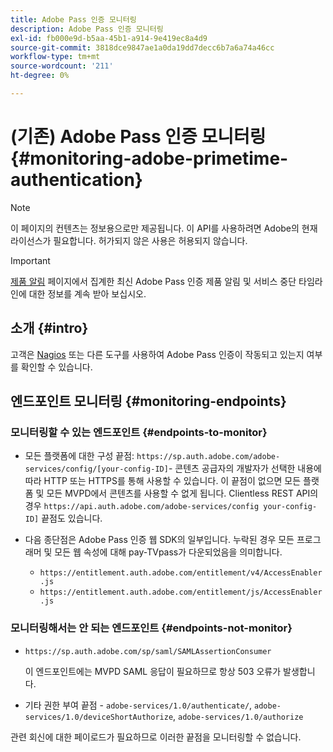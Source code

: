 ```yaml
---
title: Adobe Pass 인증 모니터링
description: Adobe Pass 인증 모니터링
exl-id: fb000e9d-b5aa-45b1-a914-9e419ec8a4d9
source-git-commit: 3818dce9847ae1a0da19dd7decc6b7a6a74a46cc
workflow-type: tm+mt
source-wordcount: '211'
ht-degree: 0%

---
```


# (기존) Adobe Pass 인증 모니터링 {#monitoring-adobe-primetime-authentication}

>[!NOTE]
>
>이 페이지의 컨텐츠는 정보용으로만 제공됩니다. 이 API를 사용하려면 Adobe의 현재 라이선스가 필요합니다. 허가되지 않은 사용은 허용되지 않습니다.

>[!IMPORTANT]
>
> [제품 알림](/help/authentication/product-announcements.md) 페이지에서 집계한 최신 Adobe Pass 인증 제품 알림 및 서비스 중단 타임라인에 대한 정보를 계속 받아 보십시오.

## 소개 {#intro}

고객은 [Nagios](http://www.nagios.org) 또는 다른 도구를 사용하여 Adobe Pass 인증이 작동되고 있는지 여부를 확인할 수 있습니다.

## 엔드포인트 모니터링 {#monitoring-endpoints}

### 모니터링할 수 있는 엔드포인트 {#endpoints-to-monitor}

* 모든 플랫폼에 대한 구성 끝점: `https://sp.auth.adobe.com/adobe-services/config/[your-config-ID]`- 콘텐츠 공급자의 개발자가 선택한 내용에 따라 HTTP 또는 HTTPS를 통해 사용할 수 있습니다. 이 끝점이 없으면 모든 플랫폼 및 모든 MVPD에서 콘텐츠를 사용할 수 없게 됩니다. Clientless REST API의 경우 `https://api.auth.adobe.com/adobe-services/config your-config-ID]` 끝점도 있습니다.

* 다음 종단점은 Adobe Pass 인증 웹 SDK의 일부입니다.  누락된 경우 모든 프로그래머 및 모든 웹 속성에 대해 pay-TVpass가 다운되었음을 의미합니다.

   * `https://entitlement.auth.adobe.com/entitlement/v4/AccessEnabler.js`
   * `https://entitlement.auth.adobe.com/entitlement/js/AccessEnabler.js`


### 모니터링해서는 안 되는 엔드포인트 {#endpoints-not-monitor}

* `https://sp.auth.adobe.com/sp/saml/SAMLAssertionConsumer`

  이 엔드포인트에는 MVPD SAML 응답이 필요하므로 항상 503 오류가 발생합니다.

* 기타 권한 부여 끝점 - `adobe-services/1.0/authenticate/`, `adobe-services/1.0/deviceShortAuthorize`, `adobe-services/1.0/authorize`

관련 회신에 대한 페이로드가 필요하므로 이러한 끝점을 모니터링할 수 없습니다.
